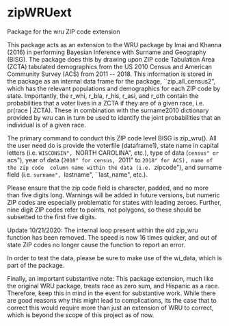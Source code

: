 # zipWRUext
Package for the wru ZIP code extension

This package acts as an extension to the WRU package by Imai and Khanna (2016) in performing Bayesian Inference with Surname and Geography (BISG). The package does this 
by drawing upon ZIP code Tabulation Area (ZCTA) tabulated demographics from the US 2010 Census and American Community Survey (ACS) from 2011 -- 2018. This information is stored 
in the package as an internal data frame for the package, ``zip_all_census2", which has the relevant populations and demographics for each ZIP code by state. Importantly, 
the r_whi, r_bla, r_his, r_asi, and r_oth contain the probabilities that a voter lives in a ZCTA if they are of a given race, i.e. pr(race | ZCTA). These in combination with the
surname2010 dictionary provided by wru can in turn be used to identify the joint probabilities that an individual is of a given race. 

The primary command to conduct this ZIP code level BISG is zip_wru(). All the user need do is provide the voterfile (dataframe1), state name in capital letters 
(i.e. ``WISCONSIN", ``NORTH CAROLINA", etc.), type of data (``census" or ``acs"), year of data (``2010" for census, ``2011" to ``2018" for ACS), name of the zip code 
column name within the data (i.e. ``zipcode"), and surname field (i.e. ``surname", ``lastname", ``last_name", etc.). 

Please ensure that the zip code field is character, padded, and no more than five digits long. Warnings will be added in future versions, but numeric ZIP codes 
are especially problematic for states with leading zeroes. Further, nine digit ZIP codes refer to points, not polygons, so these should be subsetted to the first five digits. 

Update 10/21/2020: The internal loop present within the old zip_wru function has been removed. The speed is now 16 times quicker, and out of state ZIP codes no longer cause the function to report an error. 

In order to test the data, please be sure to make  use of the wi_data, which is part of the package. 

Finally, an important substantive note: This package extension, much like the original WRU package, treats race as zero sum, and Hispanic as a race. Therefore, keep this in mind
in the event for substantive work. While there are good reasons why this might lead to complications, its the case that to correct this would require more than just an 
extension of WRU to correct, which is beyond the scope of this project as of now. 
